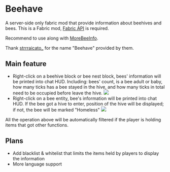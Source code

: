 # Beehave

A server-side only fabric mod that provide information about beehives and bees.
This is a Fabric mod, [Fabric API](https://modrinth.com/mod/fabric-api) is required.

Recommend to use along with [MoreBeeInfo](https://modrinth.com/mod/morebeeinfo).

Thank [strrraicato_](https://space.bilibili.com/314823790) for the name "Beehave" provided by them.

## Main feature

- Right-click on a beehive block or bee nest block,
bees' information will be printed into chat HUD.
Including: bees' count, is a bee adult or baby,
how many ticks has a bee stayed in the hive,
and how many ticks in total need to be occupied before leave the hive.
![](https://cdn-raw.modrinth.com/data/e0YVwkW5/images/49bcad6da7d3c05e070e416c277e14982ad54a61.png)
- Right-click on a bee entity, bee's information will be printed into chat HUD.
If the bee got a hive to enter, position of the hive will be displayed;
if not, the bee will be marked "Homeless"
![](https://cdn-raw.modrinth.com/data/e0YVwkW5/images/2956e8851b0db469131875c78ae62080abcd45cd.png)

All the operation above will be automatically filtered
if the player is holding items that got other functions.

## Plans

- Add blacklist & whitelist that limits the items held by players to display the information
- More language support